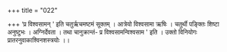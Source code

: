 +++
title = "022"

+++
‘प्र विश्वसामन् ' इति चतुर्ऋचमष्टमं सूक्तम् । आत्रेयो विश्वसामा ऋषिः । चतुर्थी पङ्क्तिः शिष्टा अनुष्टुभः । अग्निर्देवता । तथा चानुक्रान्तं- प्र विश्वसामन्विश्वसाम ' इति । उक्तो विनियोगः प्रातरनुवाकाश्विनशस्त्रयोः ।।